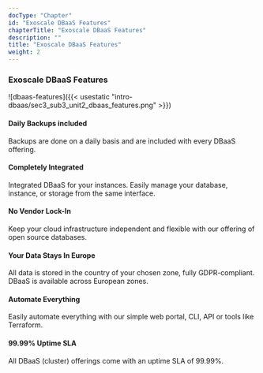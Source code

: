 ```yaml
---
docType: "Chapter"
id: "Exoscale DBaaS Features"
chapterTitle: "Exoscale DBaaS Features"
description: ""
title: "Exoscale DBaaS Features"
weight: 2
---
```


### **Exoscale DBaaS Features**

![dbaas-features]({{< usestatic "intro-dbaas/sec3_sub3_unit2_dbaas_features.png" >}}) 

#### **Daily Backups included**

Backups are done on a daily basis and are included with every DBaaS offering.

#### **Completely Integrated**

Integrated DBaaS for your instances. Easily manage your database, instance, or storage from the same interface.

#### **No Vendor Lock-In**

Keep your cloud infrastructure independent and flexible with our offering of open source databases.

#### **Your Data Stays In Europe**

All data is stored in the country of your chosen zone, fully GDPR-compliant. DBaaS is available across European zones.

#### **Automate Everything**

Easily automate everything with our simple web portal, CLI, API or tools like Terraform.

#### **99.99% Uptime SLA**

All DBaaS (cluster) offerings come with an uptime SLA of 99.99%.